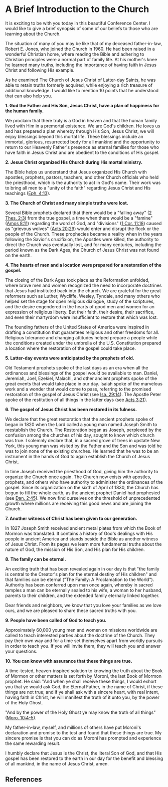 # A Brief Introduction to the Church

It is exciting to be with you today in this beautiful Conference Center. I
would like to give a brief synopsis of some of our beliefs to those who are
learning about the Church.

The situation of many of you may be like that of my deceased father-in-law,
Robert E. Jones, who joined the Church in 1960. He had been raised in a
wonderful Christian home, where reading the Bible and adhering to Christian
principles were a normal part of family life. At his mother's knee he learned
many truths, including the importance of having faith in Jesus Christ and
following His example.

As he examined The Church of Jesus Christ of Latter-day Saints, he was able to
retain truths formerly acquired, while enjoying a rich treasure of additional
knowledge. I would like to mention 10 points that he understood that can also
help you.

**1\. God the Father and His Son, Jesus Christ, have a plan of happiness for the human family.**

We proclaim that there truly is a God in heaven and that the human family
lived with Him in a premortal existence. We are God's children. He loves us
and has prepared a plan whereby through His Son, Jesus Christ, we will enjoy
blessings beyond this mortal life. These blessings include an immortal,
glorious, resurrected body for all mankind and the opportunity to return to
our Heavenly Father's presence as eternal families for those who have faith in
Jesus Christ and are obedient to the conditions of His gospel.

**2\. Jesus Christ organized His Church during His mortal ministry.**

The Bible helps us understand that Jesus organized His Church with apostles,
prophets, pastors, teachers, and other Church officials who held the
priesthood, which is the authority to act in God's name. Their work was to
bring all men to a "unity of the faith" regarding Jesus Christ and His
teachings ([Eph. 4:13](/scriptures/nt/eph/4.13?lang=eng#12)).

**3\. The Church of Christ and many simple truths were lost.**

Several Bible prophets declared that there would be a "falling away" ([2 Thes.
2:3](/scriptures/nt/2-thes/2.3?lang=eng#2)) from the true gospel, a time when
there would be a "famine" ([Amos 8:11](/scriptures/ot/amos/8.11?lang=eng#10))
regarding the word of God, and "divisions" ([1 Cor.
11:18](/scriptures/nt/1-cor/11.18?lang=eng#17)) caused as "grievous wolves"
([Acts 20:29](/scriptures/nt/acts/20.29?lang=eng#28)) would enter and disrupt
the flock or the people of the Church. These prophecies became a reality when
in the years following the Savior's crucifixion, the Apostles were killed, the
authority to direct the Church was eventually lost, and for many centuries,
including the period known as the Dark Ages, the Church of Jesus Christ was
not found on the earth.

**4\. The hearts of men and a location were prepared for a restoration of the gospel.**

The closing of the Dark Ages took place as the Reformation unfolded, where
brave men and women recognized the need to incorporate doctrines that Jesus
had instituted back into the church. We are grateful for the great reformers
such as Luther, Wycliffe, Wesley, Tyndale, and many others who helped set the
stage for open religious dialogue, study of the scriptures, and the desire
engendered in the hearts of good men and women for an expression of religious
liberty. But their faith, their desire, their sacrifice, and even their
martyrdom were insufficient to restore that which was lost.

The founding fathers of the United States of America were inspired in drafting
a constitution that guarantees religious and other freedoms for all. Religious
tolerance and changing attitudes helped prepare a people while the conditions
created under the umbrella of the U.S. Constitution prepared a location where
the restoration of the gospel could take place.

**5\. Latter-day events were anticipated by the prophets of old.**

Old Testament prophets spoke of the last days as an era when all the
ordinances and blessings of the gospel would be available to man. Daniel,
Jeremiah, Joel, Ezekiel, Malachi, and other ancient prophets spoke of the
great events that would take place in our day. Isaiah spoke of the marvelous
work and a wonder that would come to pass, referring to the promised
restoration of the gospel of Jesus Christ (see [Isa.
29:14](/scriptures/ot/isa/29.14?lang=eng#13)). The Apostle Peter spoke of the
restitution of all things in the latter days (see [Acts
3:21](/scriptures/nt/acts/3.21?lang=eng#20)).

**6\. The gospel of Jesus Christ has been restored in its fulness.**

We declare that the great restoration that the ancient prophets spoke of began
in 1820 when the Lord called a young man named Joseph Smith to reestablish the
Church. The Restoration began as Joseph, perplexed by the confusion among the
churches of his day, sought to know which church was true. I solemnly declare
that, in a sacred grove of trees in upstate New York, this young man was
visited by the Father and the Son and was told he was to join none of the
existing churches. He learned that he was to be an instrument in the hands of
God to again establish the Church of Jesus Christ.

In time Joseph received the priesthood of God, giving him the authority to
organize the Church once again. The Church now exists with apostles, prophets,
and others who have authority to administer the ordinances of the gospel.
Since its organization on the sixth of April of 1830, the Church has begun to
fill the whole earth, as the ancient prophet Daniel had prophesied (see [Dan.
2:45](/scriptures/ot/dan/2.45?lang=eng#44)). We now find ourselves on the
threshold of unprecedented growth where millions are receiving this good news
and are joining the Church.

**7\. Another witness of Christ has been given to our generation.**

In 1827 Joseph Smith received ancient metal plates from which the Book of
Mormon was translated. It contains a history of God's dealings with His people
in ancient America and stands beside the Bible as another witness of Jesus
Christ. From its pages we learn more fundamental truths about the nature of
God, the mission of His Son, and His plan for His children.

**8\. The family can be eternal.**

An exciting truth that has been revealed again in our day is that "the family
is central to the Creator's plan for the eternal destiny of His children" and
that families can be eternal ("The Family: A Proclamation to the World").
Authority has been conferred upon man once again, whereby in sacred temples a
man can be eternally sealed to his wife, a woman to her husband, parents to
their children, and the extended family eternally linked together.

Dear friends and neighbors, we know that you love your families as we love
ours, and we are pleased to share these sacred truths with you.

**9\. People have been called of God to teach you.**

Approximately 60,000 young men and women on missions worldwide are called to
teach interested parties about the doctrine of the Church. They pay their own
way and for a time set themselves apart from worldly pursuits in order to
teach you. If you will invite them, they will teach you and answer your
questions.

**10\. You can know with assurance that these things are true.**

A time-tested, heaven-inspired solution to knowing the truth about the Book of
Mormon or other matters is set forth by Moroni, the last Book of Mormon
prophet. He said: "And when ye shall receive these things, I would exhort you
that ye would ask God, the Eternal Father, in the name of Christ, if these
things are not true; and if ye shall ask with a sincere heart, with real
intent, having faith in Christ, he will manifest the truth of it unto you, by
the power of the Holy Ghost.

"And by the power of the Holy Ghost ye may know the truth of all things"
([Moro. 10:4-5](/scriptures/bofm/moro/10.4-5?lang=eng#3)).

My father-in-law, myself, and millions of others have put Moroni's declaration
and promise to the test and found that these things are true. My sincere
promise is that you can do as Moroni has prompted and experience the same
rewarding result.

I humbly declare that Jesus is the Christ, the literal Son of God, and that
His gospel has been restored to the earth in our day for the benefit and
blessing of all mankind, in the name of Jesus Christ, amen.

## References

